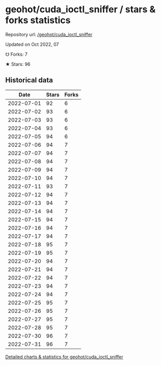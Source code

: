 # geohot/cuda_ioctl_sniffer / stars & forks statistics

Repository url: [/geohot/cuda_ioctl_sniffer](https://github.com/geohot/cuda_ioctl_sniffer)

Updated on Oct 2022, 07

☋ Forks: 7

★ Stars: 96

## Historical data
| Date | Stars | Forks |
|------|-------|-------|
| 2022-07-01 | 92 | 6 | 
| 2022-07-02 | 93 | 6 | 
| 2022-07-03 | 93 | 6 | 
| 2022-07-04 | 93 | 6 | 
| 2022-07-05 | 94 | 6 | 
| 2022-07-06 | 94 | 7 | 
| 2022-07-07 | 94 | 7 | 
| 2022-07-08 | 94 | 7 | 
| 2022-07-09 | 94 | 7 | 
| 2022-07-10 | 94 | 7 | 
| 2022-07-11 | 93 | 7 | 
| 2022-07-12 | 94 | 7 | 
| 2022-07-13 | 94 | 7 | 
| 2022-07-14 | 94 | 7 | 
| 2022-07-15 | 94 | 7 | 
| 2022-07-16 | 94 | 7 | 
| 2022-07-17 | 94 | 7 | 
| 2022-07-18 | 95 | 7 | 
| 2022-07-19 | 95 | 7 | 
| 2022-07-20 | 94 | 7 | 
| 2022-07-21 | 94 | 7 | 
| 2022-07-22 | 94 | 7 | 
| 2022-07-23 | 94 | 7 | 
| 2022-07-24 | 94 | 7 | 
| 2022-07-25 | 95 | 7 | 
| 2022-07-26 | 95 | 7 | 
| 2022-07-27 | 95 | 7 | 
| 2022-07-28 | 95 | 7 | 
| 2022-07-30 | 96 | 7 | 
| 2022-07-31 | 96 | 7 | 


[Detailed charts & statistics for geohot/cuda_ioctl_sniffer](https://reviewgithub.com/rep/geohot/cuda_ioctl_sniffer)
